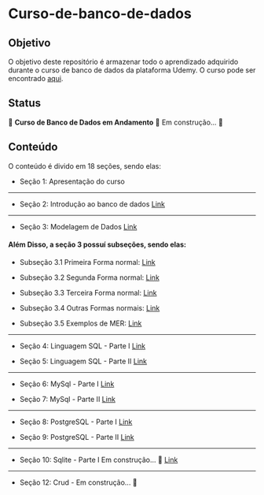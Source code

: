 # Curso-de-banco-de-dados

## Objetivo

O objetivo deste repositório é armazenar todo o aprendizado adquirido durante o curso de banco de dados da plataforma Udemy. O curso pode ser encontrado [aqui](https://www.udemy.com/course/curso-de-banco-de-dados-do-basico-ao-avancado/).

## Status

🚧 **Curso de Banco de Dados em Andamento** 🚀 Em construção... 🚧


## Conteúdo

O conteúdo é divido em 18 seções, sendo elas:
- Seção 1: Apresentação do curso
---

- Seção 2: Introdução ao banco de dados [Link](/Introdução/banco_de_dados_relacionais_vs_não_relacionais.md)
---
- Seção 3: Modelagem de Dados [Link](/Modelagem_de_dados/modelagem_conceitual_logica_&_fisica.md)


#### Além Disso, a seção 3 possuí subseções, sendo elas:

- Subseção 3.1 Primeira Forma normal: [Link](/Modelagem_de_dados/primeira_forma_normal.md)

- Subseção 3.2 Segunda Forma normal: [Link](/Modelagem_de_dados/segunda_forma_normal.md)

- Subseção 3.3 Terceira Forma normal: [Link](/Modelagem_de_dados/terceira_forma_normal.md)

- Subseção 3.4 Outras Formas normais: [Link](/Modelagem_de_dados/outras_formas_normais.md)

- Subseção 3.5 Exemplos de MER: [Link](/Modelagem_de_dados/Exemplos%20MER/anotações_exercicio.md)

---
- Seção 4: Linguagem SQL - Parte I [Link](/Linguagem%20SQL/README.md)

- Seção 5: Linguagem SQL - Parte II [Link](/Linguagem%20SQL/README.md)
---

- Seção 6: MySql - Parte I [Link](/mysql/README.md)

- Seção 7: MySql - Parte II [Link](/mysql/README.md)

---

- Seção 8: PostgreSQL - Parte I [Link](/PostgreSQL/README.md)

- Seção 9: PostgreSQL - Parte II [Link](/PostgreSQL/README.md)


---

- Seção 10: Sqlite - Parte I Em construção... 🚧 [Link](/sqlite3/README.md)

---

- Seção 12: Crud - Em construção... 🚧 